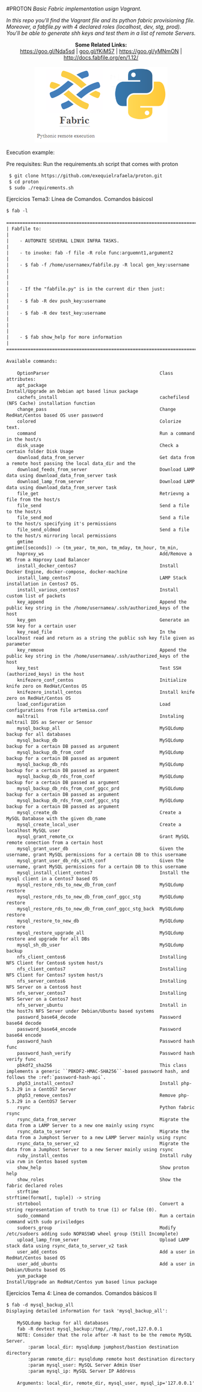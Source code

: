 #PROTON
*_Basic Fabric implementation usign Vagrant._*

*In this repo you'll find the Vagrant file and its python fabric provisioning file. Moreover, a fabfile.py with 4 declared roles (localhost, dev, stg, prod). You'll be able to generate shh keys and test them in a list of remote Servers.*

<p align="center">
  <b>Some Related Links:</b><br>
  <a href="#">https://goo.gl/Nda5sd</a> |
  <a href="#">goo.gl/fKiM57</a> |
  <a href="#">https://goo.gl/yMNmON</a> |
  <a href="#">http://docs.fabfile.org/en/1.12/</a>
  <br><br>
  <img src="https://github.com/exequielrafaela/Vagrant_PyFab-Fabric/blob/master/Figures/fabric_pyenv.png" 
</p>

Execution example: 
	
Pre requisites: Run the requirements.sh script that comes with proton
	
	 $ git clone https://github.com/exequielrafaela/proton.git
	 $ cd proton
	 $ sudo ./requirements.sh


Ejercicios Tema3: Línea de Comandos. Comandos básicosI 
	
	$ fab -l
	
	========================================================================
	| Fabfile to:                                                           |
	|    - AUTOMATE SEVERAL LINUX INFRA TASKS.                              |
	|    - to invoke: fab -f file -R role func:arguemnt1,argument2          |
	|    - $ fab -f /home/usernamex/fabfile.py -R local gen_key:username    |
	|                                                                       |
	|    - If the "fabfile.py" is in the current dir then just:             |
	|    - $ fab -R dev push_key:username                                   |
	|    - $ fab -R dev test_key:username                                   |
	|                                                                       |
	|    - $ fab show_help for more information                             |
	========================================================================

	Available commands:

    	OptionParser                                         Class attributes:
    	apt_package                                          Install/Upgrade an Debian apt based linux package
    	cachefs_install                                      cachefilesd (NFS Cache) installation function
    	change_pass                                          Change RedHat/Centos based OS user password
    	colored                                              Colorize text.
    	command                                              Run a command in the host/s
    	disk_usage                                           Check a certain folder Disk Usage
    	download_data_from_server                            Get data from a remote host passing the local data_dir and the
    	download_feeds_from_server                           Download LAMP data using download_data_from_server task
    	download_lamp_from_server                            Download LAMP data using download_data_from_server task
    	file_get                                             Retrievng a file from the host/s
    	file_send                                            Send a file to the host/s
    	file_send_mod                                        Send a file to the host/s specifying it's permissions
    	file_send_oldmod                                     Send a file to the host/s mirroring local permissions
    	gmtime                                               gmtime([seconds]) -> (tm_year, tm_mon, tm_mday, tm_hour, tm_min,
    	haproxy_ws                                           Add/Remove a WS from a Haproxy Load Balancer
    	install_docker_centos7                               Install Docker Engine, docker-compose, docker-machine
    	install_lamp_centos7                                 LAMP Stack installation in Centos7 OS.
    	install_various_centos7                              Install custom list of packets
    	key_append                                           Append the public key string in the /home/usernamea/.ssh/authorized_keys of the host
    	key_gen                                              Generate an SSH key for a certain user
    	key_read_file                                        In the localhost read and return as a string the public ssh key file given as parameter
    	key_remove                                           Append the public key string in the /home/usernamea/.ssh/authorized_keys of the host
    	key_test                                             Test SSH (authorized_keys) in the host
    	knifezero_conf_centos                                Initialize knife zero on RedHat/Centos OS
    	knifezero_install_centos                             Install knife zero on RedHat/Centos OS
    	load_configuration                                   Load configurations from file artemisa.conf
    	maltrail                                             Instaling maltrail IDS as Server or Sensor
    	mysql_backup_all                                     MySQLdump backup for all databases
    	mysql_backup_db                                      MySQLdump backup for a certain DB passed as argument
    	mysql_backup_db_from_conf                            MySQLdump backup for a certain DB passed as argument
    	mysql_backup_db_rds                                  MySQLdump backup for a certain DB passed as argument
    	mysql_backup_db_rds_from_conf                        MySQLdump backup for a certain DB passed as argument
    	mysql_backup_db_rds_from_conf_ggcc_prd               MySQLdump backup for a certain DB passed as argument
    	mysql_backup_db_rds_from_conf_ggcc_stg               MySQLdump backup for a certain DB passed as argument
    	mysql_create_db                                      Create a MySQL Database with the given db_name
    	mysql_create_local_user                              Create a localhost MySQL user
    	mysql_grant_remote_cx                                Grant MySQL remote conection from a certain host
    	mysql_grant_user_db                                  Given the username, grant MySQL permissions for a certain DB to this username
    	mysql_grant_user_db_rds_with_conf                    Given the username, grant MySQL permissions for a certain DB to this username
    	mysql_install_client_centos7                         Install the mysql client in a Centos7 based OS
    	mysql_restore_rds_to_new_db_from_conf                MySQLdump restore
    	mysql_restore_rds_to_new_db_from_conf_ggcc_stg       MySQLdump restore
    	mysql_restore_rds_to_new_db_from_conf_ggcc_stg_back  MySQLdump restore
    	mysql_restore_to_new_db                              MySQLdump restore
    	mysql_restore_upgrade_all                            MySQLdump restore and upgrade for all DBs
    	mysql_sh_db_user                                     MySQLdump backup
    	nfs_client_centos6                                   Installing NFS Client for Centos6 system host/s
    	nfs_client_centos7                                   Installing NFS Client for Centos7 system host/s
    	nfs_server_centos6                                   Installing NFS Server on a Centos6 host
    	nfs_server_centos7                                   Installing NFS Server on a Centos7 host
    	nfs_server_ubuntu                                    Install in the host7s NFS Server under Debian/Ubuntu based systems
    	password_base64_decode                               Password base64 decode
    	password_base64_encode                               Password base64 encode
    	password_hash                                        Password hash func
    	password_hash_verify                                 Password hash verify func
    	pbkdf2_sha256                                        This class implements a generic ``PBKDF2-HMAC-SHA256``-based password hash, and follows the :ref:`password-hash-api`.
    	php53_install_centos7                                Install php-5.3.29 in a CentOS7 Server
    	php53_remove_centos7                                 Remove php-5.3.29 in a CentOS7 Server
    	rsync                                                Python fabric rsync
    	rsync_data_from_server                               Migrate the data from a LAMP Server to a new one mainly using rsync
    	rsync_data_to_server                                 Migrate the data from a Jumphost Server to a new LAMP Server mainly using rsync
    	rsync_data_to_server_v2                              Migrate the data from a Jumphost Server to a new Server mainly using rsync
    	ruby_install_centos                                  Install ruby via rvm in Centos based system
    	show_help                                            Show proton help
    	show_roles                                           Show the fabric declared roles
    	strftime                                             strftime(format[, tuple]) -> string
    	strtobool                                            Convert a string representation of truth to true (1) or false (0).
    	sudo_command                                         Run a certain command with sudo priviledges
    	sudoers_group                                        Modify /etc/sudoers adding sudo NOPASSWD wheel group (Still Incomplete)
    	upload_lamp_from_server                              Upload LAMP stack data using rsync_data_to_server_v2 task
    	user_add_centos                                      Add a user in RedHat/Centos based OS
    	user_add_ubuntu                                      Add a user in Debian/Ubuntu based OS
    	yum_package                                          Install/Upgrade an RedHat/Centos yum based linux package


Ejercicios Tema 4: Linea de comandos. Comandos básicos II 
	
	$ fab -d mysql_backup_all
	Displaying detailed information for task 'mysql_backup_all':

    	MySQLdump backup for all databases
    	fab -R devtest mysql_backup:/tmp/,/tmp/,root,127.0.0.1
    	NOTE: Consider that the role after -R hast to be the remote MySQL Server.
        	:param local_dir: mysqldump jumphost/bastion destination directory
        	:param remote_dir: mysqldump remote host destination directory
        	:param mysql_user: MySQL Server Admin User
        	:param mysql_ip: MySQL Server IP Address
    
    	Arguments: local_dir, remote_dir, mysql_user, mysql_ip='127.0.0.1'


